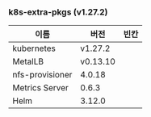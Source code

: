 ### k8s-extra-pkgs (v1.27.2)

이름              | 버전   |   빈칸
----            | ----     | ----
kubernetes      | v1.27.2  |
MetalLB         | v0.13.10 |
nfs-provisioner | 4.0.18   |
Metrics Server  | 0.6.3    |
Helm            | 3.12.0   |

